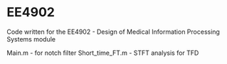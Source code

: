 # EE4902

Code written for the EE4902 - Design of Medical Information Processing Systems module

Main.m - for notch filter
Short_time_FT.m - STFT analysis for TFD 
